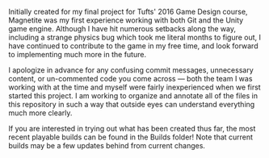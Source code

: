 Initially created for my final project for Tufts' 2016 Game Design course, Magnetite was my first experience working with both Git and the Unity game engine. Although I have hit numerous setbacks along the way, including a strange physics bug which took me literal months to figure out, I have continued to contribute to the game in my free time, and look forward to implementing much more in the future. 

I apologize in advance for any confusing commit messages, unnecessary content, or un-commented code you come across — both the team I was working with at the time and myself were fairly inexperienced when we first started this project. I am working to organize and annotate all of the files in this repository in such a way that outside eyes can understand everything much more clearly.

If you are interested in trying out what has been created thus far, the most recent playable builds can be found in the Builds folder! Note that current builds may be a few updates behind from current changes.
